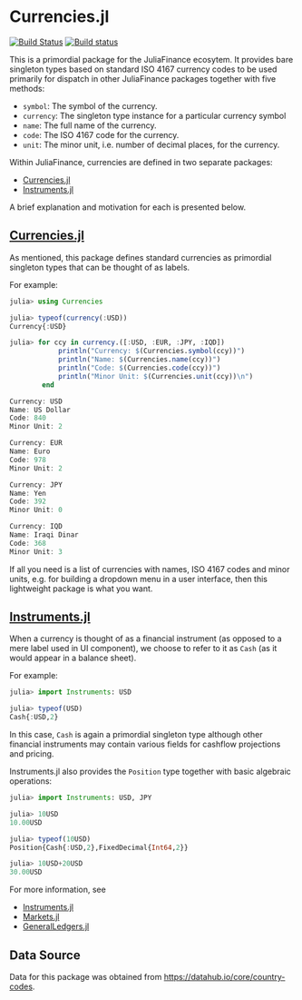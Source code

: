 # Currencies.jl

[![Build Status](https://travis-ci.org/JuliaFinance/Currencies.jl.svg?branch=master)](https://travis-ci.org/JuliaFinance/Currencies.jl)
[![Build status](https://ci.appveyor.com/api/projects/status/chnj7xc6r0deux92/branch/master?svg=true)](https://ci.appveyor.com/project/EricForgy/currencies-jl/branch/master)

This is a primordial package for the JuliaFinance ecosytem. It provides bare singleton types based on standard ISO 4167 currency codes to be used primarily for dispatch in other JuliaFinance packages together with five methods:

- `symbol`: The symbol of the currency.
- `currency`: The singleton type instance for a particular currency symbol
- `name`: The full name of the currency.
- `code`: The ISO 4167 code for the currency.
- `unit`: The minor unit, i.e. number of decimal places, for the currency.

Within JuliaFinance, currencies are defined in two separate packages:

- [Currencies.jl](https://github.com/JuliaFinance/Currencies.jl)
- [Instruments.jl](https://github.com/JuliaFinance/Instruments.jl)

A brief explanation and motivation for each is presented below.

## [Currencies.jl](https://github.com/JuliaFinance/Currencies.jl)

As mentioned, this package defines standard currencies as primordial singleton types that can be thought of as labels.

For example:

```julia
julia> using Currencies

julia> typeof(currency(:USD))
Currency{:USD}

julia> for ccy in currency.([:USD, :EUR, :JPY, :IQD])
            println("Currency: $(Currencies.symbol(ccy))")
            println("Name: $(Currencies.name(ccy))")
            println("Code: $(Currencies.code(ccy))")
            println("Minor Unit: $(Currencies.unit(ccy))\n")
        end

Currency: USD
Name: US Dollar
Code: 840
Minor Unit: 2

Currency: EUR
Name: Euro
Code: 978
Minor Unit: 2

Currency: JPY
Name: Yen
Code: 392
Minor Unit: 0

Currency: IQD
Name: Iraqi Dinar
Code: 368
Minor Unit: 3
```

If all you need is a list of currencies with names, ISO 4167 codes and minor units, e.g. for building a dropdown menu in a user interface, then this lightweight package is what you want.

## [Instruments.jl](https://github.com/JuliaFinance/Instruments.jl)

When a currency is thought of as a financial instrument (as opposed to a mere label used in UI component), we choose to refer to it as `Cash` (as it would appear in a balance sheet).

For example:

```julia
julia> import Instruments: USD

julia> typeof(USD)
Cash{:USD,2}
```

In this case, `Cash` is again a primordial singleton type although other financial instruments may contain various fields for cashflow projections and pricing.

Instruments.jl also provides the `Position` type together with basic algebraic operations:

```julia
julia> import Instruments: USD, JPY

julia> 10USD
10.00USD

julia> typeof(10USD)
Position{Cash{:USD,2},FixedDecimal{Int64,2}}

julia> 10USD+20USD
30.00USD
```

For more information, see

- [Instruments.jl](https://github.com/JuliaFinance/Instruments.jl)
- [Markets.jl](https://github.com/JuliaFinance/Markets.jl)
- [GeneralLedgers.jl](https://github.com/JuliaFinance/GeneralLedgers.jl)

## Data Source

Data for this package was obtained from https://datahub.io/core/country-codes.

